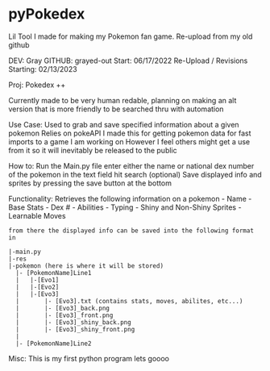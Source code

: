 # pyPokedex
Lil Tool I made for making my Pokemon fan game. Re-upload from my old github

DEV: Gray
GITHUB: grayed-out
Start: 06/17/2022
Re-Upload / Revisions Starting: 02/13/2023

Proj: Pokedex ++

Currently made to be very human redable, planning on making an alt version 
that is more friendly to be searched thru with automation

Use Case:
    Used to grab and save specified information about a given pokemon
    Relies on pokeAPI
    I made this for getting pokemon data for fast imports to a game I am working on
    However I feel others might get a use from it so it will inevitably be released to the public
    
How to:
    Run the Main.py file
    enter either the name or national dex number of the pokemon in the text field
    hit search
    (optional) Save displayed info and sprites by pressing the save button at the bottom
    
Functionality:
    Retrieves the following information on a pokemon
    - Name                - Base Stats
    - Dex #               - Abilities
    - Typing              - Shiny and Non-Shiny Sprites
    - Learnable Moves
    
    from there the displayed info can be saved into the following format in
    
    |-main.py
    |-res
    |-pokemon (here is where it will be stored)
      |- [PokemonName]Line1
      |   |-[Evo1]
      |   |-[Evo2]
      |   |-[Evo3]
      |       |- [Evo3].txt (contains stats, moves, abilites, etc...)
      |       |- [Evo3]_back.png
      |       |- [Evo3]_front.png
      |       |- [Evo3]_shiny_back.png
      |       |- [Evo3]_shiny_front.png
      |
      |- [PokemonName]Line2
     
     
     
Misc:
    This is my first python program lets goooo
